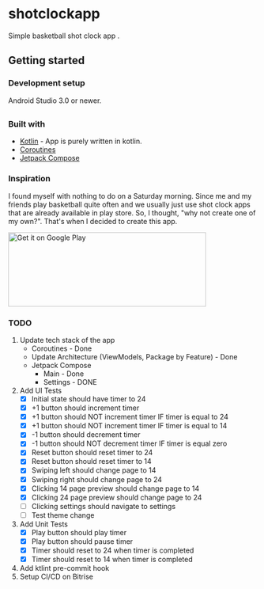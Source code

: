 # shotclockapp

Simple basketball shot clock app .

## Getting started

### Development setup

Android Studio 3.0 or newer.

##

### Built with

* [Kotlin](https://kotlinlang.org/) - App is purely written in kotlin.
* [Coroutines](https://kotlinlang.org/docs/coroutines-overview.html)
* [Jetpack Compose](https://developer.android.com/jetpack/compose)

### Inspiration

I found myself with nothing to do on a Saturday morning. Since me and my friends play basketball
quite often and we usually just use shot clock apps that are already available in play store. So, I
thought, "why not create one of my own?". That's when I decided to create this app.

<a href='https://play.google.com/store/apps/details?id=jermaine.shotclockapp&pcampaignid=MKT-Other-global-all-co-prtnr-py-PartBadge-Mar2515-1'><img alt='Get it on Google Play' src='https://play.google.com/intl/en_us/badges/images/generic/en_badge_web_generic.png' height=150 width=400/></a>

### TODO

1. Update tech stack of the app
    * Coroutines - Done
    * Update Architecture (ViewModels, Package by Feature) - Done
    * Jetpack Compose
        * Main - Done
        * Settings - DONE
2. Add UI Tests
    - [x] Initial state should have timer to 24
    - [x] +1 button should increment timer
    - [x] +1 button should NOT increment timer IF timer is equal to 24
    - [x] +1 button should NOT increment timer IF timer is equal to 14
    - [x] -1 button should decrement timer
    - [x] -1 button should NOT decrement timer IF timer is equal zero
    - [x] Reset button should reset timer to 24
    - [x] Reset button should reset timer to 14
    - [x] Swiping left should change page to 14
    - [x] Swiping right should change page to 24
    - [x] Clicking 14 page preview should change page to 14
    - [x] Clicking 24 page preview should change page to 24
    - [ ] Clicking settings should navigate to settings
    - [ ] Test theme change
3. Add Unit Tests
    - [x] Play button should play timer
    - [x] Play button should pause timer
    - [x] Timer should reset to 24 when timer is completed
    - [x] Timer should reset to 14 when timer is completed
4. Add ktlint pre-commit hook
5. Setup CI/CD on Bitrise
